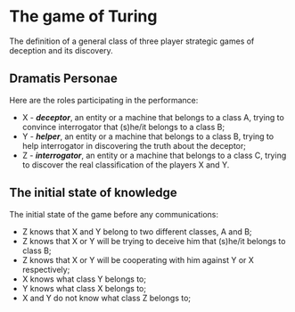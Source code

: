 # The game of Turing
The definition of a general class of three player strategic games of deception and its discovery.
## Dramatis Personae
Here are the roles participating in the performance:
- X - _**deceptor**_, an entity or a machine that belongs to a class A, trying to convince interrogator that (s)he/it belongs to a class B;
- Y - _**helper**_, an entity or a machine that belongs to a class B, trying to help interrogator in discovering the truth about the deceptor;
- Z - _**interrogator**_, an entity or a machine that belongs to a class C, trying to discover the real classification of the players X and Y.
## The initial state of knowledge
The initial state of the game before any communications:
- Z knows that X and Y belong to two different classes, A and B;
- Z knows that X or Y will be trying to deceive him that (s)he/it belongs to class B;
- Z knows that X or Y will be cooperating with him against Y or X respectively;
- X knows what class Y belongs to;
- Y knows what class X belongs to;
- X and Y do not know what class Z belongs to;
